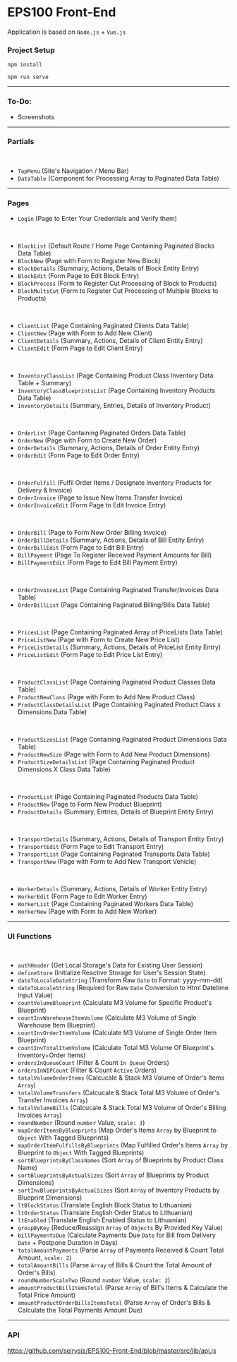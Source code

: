 # EPS100 Front-End
Application is based on ` Node.js ` + ` Vue.js `

### Project Setup

```
npm install

npm run serve
```
------------------
### To-Do:

* Screenshots
------------------
### Partials
<br>

* `TopMenu` (Site's Navigation / Menu Bar)
* `DataTable` (Component for Processing Array to Paginated Data Table)
------------------

### Pages

* `Login` (Page to Enter Your Credentials and Verify them) 
<br>

* `BlockList` (Default Route / Home Page Containing Paginated Blocks Data Table)
* `BlockNew` (Page with Form to Register New Block)
* `BlockDetails` (Summary, Actions, Details of Block Entity Entry)
* `BlockEdit` (Form Page to Edit Block Entry) 
* `BlockProcess` (Form to Register Cut Processing of Block to Products)
* `BlockMultiCut` (Form to Register Cut Processing of Multiple Blocks to Products)
<br>

* `ClientList` (Page Containing Paginated Clients Data Table)
* `ClientNew` (Page with Form to Add New Client)
* `ClientDetails` (Summary, Actions, Details of Client Entity Entry)
* `ClientEdit` (Form Page to Edit Client Entry) 
<br>

* `InventoryClassList` (Page Containing Product Class Inventory Data Table + Summary)
* `InventoryClassBlueprintsList` (Page Containing Inventory Products Data Table)
* `InventoryDetails` (Summary, Entries, Details of Inventory Product)
<br>

* `OrderList` (Page Containing Paginated Orders Data Table)
* `OrderNew` (Page with Form to Create New Order)
* `OrderDetails` (Summary, Actions, Details of Order Entity Entry)
* `OrderEdit` (Form Page to Edit Order Entry) 
<br>

* `OrderFulfill` (Fulfil Order Items / Designate Inventory Products for Delivery & Invoice)
* `OrderInvoice` (Page to Issue New Items Transfer Invoice)
* `OrderInvoiceEdit` (Form Page to Edit Invoice Entry) 
<br>

* `OrderBill` (Page to Form New Order Billing Invoice)
* `OrderBillDetails` (Summary, Actions, Details of Bill Entity Entry)
* `OrderBillEdit` (Form Page to Edit Bill Entry) 
* `BillPayment` (Page To Register Received Payment Amounts for Bill)
* `BillPaymentEdit` (Form Page to Edit Bill Payment Entry)
<br>

* `OrderInvoiceList` (Page Containing Paginated Transfer/Invoices Data Table)
* `OrderBillList` (Page Containing Paginated Billing/Bills Data Table)
<br>

* `PricesList` (Page Containing Paginated Array of PriceLists Data Table)
* `PriceListNew` (Page with Form to Create New Price List)
* `PriceListDetails` (Summary, Actions, Details of PriceList Entity Entry)
* `PriceListEdit` (Form Page to Edit Price List Entry) 
<br>

* `ProductClassList` (Page Containing Paginated Product Classes Data Table)
* `ProductNewClass` (Page with Form to Add New Product Class)
* `ProductClassDetailsList` (Page Containing Paginated Product Class x Dimensions Data Table)
<br>

* `ProductSizesList` (Page Containing Paginated Product Dimensions Data Table)
* `ProductNewSize` (Page with Form to Add New Product Dimensions)
* `ProductSizeDetailsList` (Page Containing Paginated Product Dimensions X Class Data Table)
<br>

* `ProductList` (Page Containing Paginated Products Data Table)
* `ProductNew` (Page to Form New Product Blueprint)
* `ProductDetails` (Summary, Entries, Details of Blueprint Entity Entry)
<br>

* `TransportDetails` (Summary, Actions, Details of Transport Entity Entry)
* `TransportEdit` (Form Page to Edit Transport Entry) 
* `TransportList` (Page Containing Paginated Transports Data Table)
* `TransportNew` (Page with Form to Add New Transport Vehicle)
<br>

* `WorkerDetails` (Summary, Actions, Details of Worker Entity Entry)
* `WorkerEdit` (Form Page to Edit Worker Entry) 
* `WorkerList` (Page Containing Paginated Workers Data Table)
* `WorkerNew` (Page with Form to Add New Worker)
------------------
### UI Functions
<br>

* `authHeader` (Get Local Storage's Data for Existing User Session)
* `defineStore` (Initialize Reactive Storage for User's Session State)
* `dateToLocaleDateString` (Transform Raw `Date` to Format: yyyy-mm-dd)
* `dateToLocaleString` (Required for Raw `Date` Conversion to Html Datetime Input Value)
* `countVolumeBlueprint` (Calculate M3 Volume for Specific Product's Blueprint)
* `countInvWarehouseItemVolume` (Calculate M3 Volume of Single Warehouse Item Blueprint)
* `countInvOrderItemVolume` (Calculate M3 Volume of Single Order Item Blueprint) 
* `countInvTotalItemVolume` (Calculate Total M3 Volume Of Blueprint's Inventory+Order Items)
* `ordersInQueueCount` (Filter & Count `In Queue` Orders)
* `ordersInWIPCount` (Filter & Count `Active` Orders)
* `totalVolumeOrderItems` (Calcucale & Stack M3 Volume of Order's Items `Array`)
* `totalVolumeTransfers` (Calcucale & Stack Total M3 Volume of Order's Transfer Invoices `Array`)
* `totalVolumeBills` (Calcucale & Stack Total M3 Volume of Order's Billing Invoices `Array`)
* `roundNumber` (Round `number` Value, `scale: 3`)
* `mapOrderItemsByBlueprints` (Map Order's Items `Array` by Blueprint to `Object` With Tagged Blueprints)
* `mapOrderItemFulfillsByBlueprints` (Map Fulfilled Order's Items `Array` by Blueprint to `Object` With Tagged Blueprints)
* `sortBlueprintsByClassNames` (Sort `Array` of Blueprints by Product Class Name)
* `sortBlueprintsByActualSizes` (Sort `Array` of Blueprints by Product Dimensions)
* `sortInvBlueprintsByActualSizes` (Sort `Array` of Inventory Products by Blueprint Dimensions)
* `ltBlockStatus` (Translate English Block Status to Lithuanian)
* `ltOrderStatus` (Translate English Order Status to Lithuanian)
* `ltEnabled` (Translate English Enabled Status to Lithuanian)
* `groupByKey` (Reduce/Reassign `Array` of `Objects` By Provided Key Value)
* `billPaymentsDue` (Calculate Payments Due `Date` for Bill from Delivery `Date` + Postpone Duration in Days)
* `totalAmountPayments` (Parse `Array` of Payments Received & Count Total Amount, `scale: 2`)
* `totalAmountBills` (Parse `Array` of Bills & Count the Total Amount of Order's Bills)
* `roundNumberScaleTwo` (Round `number` Value, `scale: 2`)
* `amountProductBillItemsTotal` (Parse `Array` of Bill's Items & Calculate the Total Price Amount)
* `amountProductOrderBillsItemsTotal` (Parse `Array` of Order's Bills & Calculate the Total Payments Amount Due)

------------------
### API
https://github.com/seirysjs/EPS100-Front-End/blob/master/src/lib/api.js

